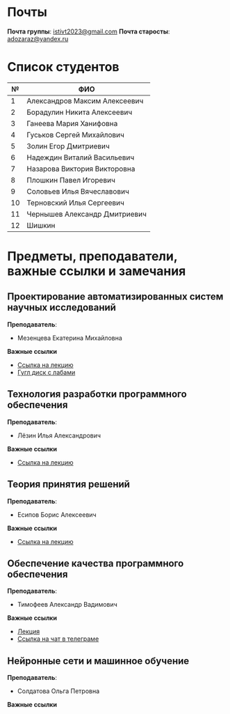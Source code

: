 # Почты

**Почта группы**: istivt2023@gmail.com
**Почта старосты**: adozaraz@yandex.ru

# Список студентов

| № | ФИО |
| --- | --- |
| 1 | Александров Максим Алексеевич |
| 2 | Борадулин Никита Алексеевич |
| 3 | Ганеева Мария Ханифовна |
| 4 | Гуськов Сергей Михайлович |
| 5 | Золин Егор Дмитриевич |
| 6 | Надеждин Виталий Васильевич |
| 7 | Назарова Виктория Викторовна |
| 8 | Плошкин Павел Игоревич |
| 9 | Соловьев Илья Вячеславович |
| 10 | Терновский Илья Сергеевич |
| 11 | Чернышев Александр Дмитриевич |
| 12 | Шишкин |

# Предметы, преподаватели, важные ссылки и замечания
## Проектирование автоматизированных систем научных исследований

**Преподаватель**: 
- Мезенцева Екатерина Михайловна

**Важные ссылки**
- [Ссылка на лекцию](https://bbb.ssau.ru/b/mu7-qcu-pnd-ez3)
- [Гугл диск с лабами](https://drive.google.com/drive/folders/12Qw0tIl02Fqc65y344qYoi27THrsAXGG?usp=drive_link)

## Технология разработки программного обеспечения

**Преподаватель**: 
- Лёзин Илья Александрович

**Важные ссылки**
- [Ссылка на лекцию](https://bbb.ssau.ru/b/ad9-5sx-jef-p2a)

## Теория принятия решений

**Преподаватель**: 
- Есипов Борис Алексеевич

**Важные ссылки**
- [Ссылка на лекцию](https://bbb.ssau.ru/b/xx3-jbf-rkd-pul)

## Обеспечение качества программного обеспечения

**Преподаватель**: 
- Тимофеев Александр Вадимович

**Важные ссылки**

- [Лекция](https://bbb.ssau.ru/b/etn-uis-s9w-kgm)
- [Ссылка на чат в телеграме](https://t.me/+rQKETW5znx1mNjcy)

## Нейронные сети и машинное обучение

**Преподаватель**: 
- Солдатова Ольга Петровна

**Важные ссылки**



